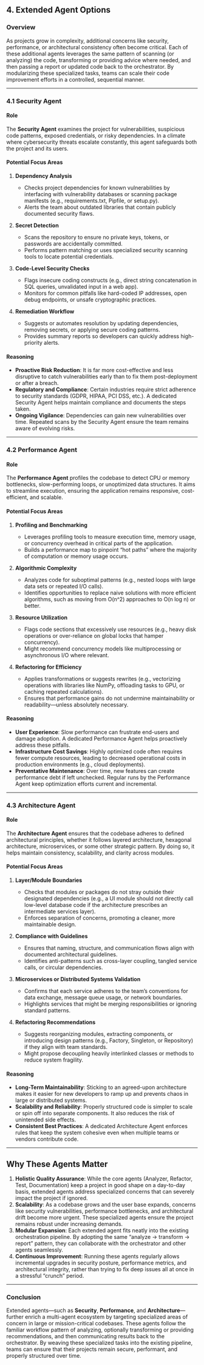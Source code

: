 ## 4. Extended Agent Options

### Overview

As projects grow in complexity, additional concerns like security, performance, or architectural consistency often become critical. Each of these additional agents leverages the same pattern of scanning (or analyzing) the code, transforming or providing advice where needed, and then passing a report or updated code back to the orchestrator. By modularizing these specialized tasks, teams can scale their code improvement efforts in a controlled, sequential manner.

---

### 4.1 Security Agent

#### Role

The **Security Agent** examines the project for vulnerabilities, suspicious code patterns, exposed credentials, or risky dependencies. In a climate where cybersecurity threats escalate constantly, this agent safeguards both the project and its users.

#### Potential Focus Areas

1. **Dependency Analysis**  
   - Checks project dependencies for known vulnerabilities by interfacing with vulnerability databases or scanning package manifests (e.g., requirements.txt, Pipfile, or setup.py).  
   - Alerts the team about outdated libraries that contain publicly documented security flaws.

2. **Secret Detection**  
   - Scans the repository to ensure no private keys, tokens, or passwords are accidentally committed.  
   - Performs pattern matching or uses specialized security scanning tools to locate potential credentials.

3. **Code-Level Security Checks**  
   - Flags insecure coding constructs (e.g., direct string concatenation in SQL queries, unvalidated input in a web app).  
   - Monitors for common pitfalls like hard-coded IP addresses, open debug endpoints, or unsafe cryptographic practices.

4. **Remediation Workflow**  
   - Suggests or automates resolution by updating dependencies, removing secrets, or applying secure coding patterns.  
   - Provides summary reports so developers can quickly address high-priority alerts.

#### Reasoning

- **Proactive Risk Reduction**: It is far more cost-effective and less disruptive to catch vulnerabilities early than to fix them post-deployment or after a breach.  
- **Regulatory and Compliance**: Certain industries require strict adherence to security standards (GDPR, HIPAA, PCI DSS, etc.). A dedicated Security Agent helps maintain compliance and documents the steps taken.  
- **Ongoing Vigilance**: Dependencies can gain new vulnerabilities over time. Repeated scans by the Security Agent ensure the team remains aware of evolving risks.

---

### 4.2 Performance Agent

#### Role

The **Performance Agent** profiles the codebase to detect CPU or memory bottlenecks, slow-performing loops, or unoptimized data structures. It aims to streamline execution, ensuring the application remains responsive, cost-efficient, and scalable.

#### Potential Focus Areas

1. **Profiling and Benchmarking**  
   - Leverages profiling tools to measure execution time, memory usage, or concurrency overhead in critical parts of the application.  
   - Builds a performance map to pinpoint “hot paths” where the majority of computation or memory usage occurs.

2. **Algorithmic Complexity**  
   - Analyzes code for suboptimal patterns (e.g., nested loops with large data sets or repeated I/O calls).  
   - Identifies opportunities to replace naive solutions with more efficient algorithms, such as moving from O(n^2) approaches to O(n log n) or better.

3. **Resource Utilization**  
   - Flags code sections that excessively use resources (e.g., heavy disk operations or over-reliance on global locks that hamper concurrency).  
   - Might recommend concurrency models like multiprocessing or asynchronous I/O where relevant.

4. **Refactoring for Efficiency**  
   - Applies transformations or suggests rewrites (e.g., vectorizing operations with libraries like NumPy, offloading tasks to GPU, or caching repeated calculations).  
   - Ensures that performance gains do not undermine maintainability or readability—unless absolutely necessary.

#### Reasoning

- **User Experience**: Slow performance can frustrate end-users and damage adoption. A dedicated Performance Agent helps proactively address these pitfalls.  
- **Infrastructure Cost Savings**: Highly optimized code often requires fewer compute resources, leading to decreased operational costs in production environments (e.g., cloud deployments).  
- **Preventative Maintenance**: Over time, new features can create performance debt if left unchecked. Regular runs by the Performance Agent keep optimization efforts current and incremental.

---

### 4.3 Architecture Agent

#### Role

The **Architecture Agent** ensures that the codebase adheres to defined architectural principles, whether it follows layered architecture, hexagonal architecture, microservices, or some other strategic pattern. By doing so, it helps maintain consistency, scalability, and clarity across modules.

#### Potential Focus Areas

1. **Layer/Module Boundaries**  
   - Checks that modules or packages do not stray outside their designated dependencies (e.g., a UI module should not directly call low-level database code if the architecture prescribes an intermediate services layer).  
   - Enforces separation of concerns, promoting a cleaner, more maintainable design.

2. **Compliance with Guidelines**  
   - Ensures that naming, structure, and communication flows align with documented architectural guidelines.  
   - Identifies anti-patterns such as cross-layer coupling, tangled service calls, or circular dependencies.

3. **Microservices or Distributed Systems Validation**  
   - Confirms that each service adheres to the team’s conventions for data exchange, message queue usage, or network boundaries.  
   - Highlights services that might be merging responsibilities or ignoring standard patterns.

4. **Refactoring Recommendations**  
   - Suggests reorganizing modules, extracting components, or introducing design patterns (e.g., Factory, Singleton, or Repository) if they align with team standards.  
   - Might propose decoupling heavily interlinked classes or methods to reduce system fragility.

#### Reasoning

- **Long-Term Maintainability**: Sticking to an agreed-upon architecture makes it easier for new developers to ramp up and prevents chaos in large or distributed systems.  
- **Scalability and Reliability**: Properly structured code is simpler to scale or spin off into separate components. It also reduces the risk of unintended side effects.  
- **Consistent Best Practices**: A dedicated Architecture Agent enforces rules that keep the system cohesive even when multiple teams or vendors contribute code.

---

## Why These Agents Matter

1. **Holistic Quality Assurance**: While the core agents (Analyzer, Refactor, Test, Documentation) keep a project in good shape on a day-to-day basis, extended agents address specialized concerns that can severely impact the project if ignored.  
2. **Scalability**: As a codebase grows and the user base expands, concerns like security vulnerabilities, performance bottlenecks, and architectural drift become more urgent. These specialized agents ensure the project remains robust under increasing demands.  
3. **Modular Expansion**: Each extended agent fits neatly into the existing orchestration pipeline. By adopting the same “analyze → transform → report” pattern, they can collaborate with the orchestrator and other agents seamlessly.  
4. **Continuous Improvement**: Running these agents regularly allows incremental upgrades in security posture, performance metrics, and architectural integrity, rather than trying to fix deep issues all at once in a stressful “crunch” period.

---

### Conclusion

Extended agents—such as **Security**, **Performance**, and **Architecture**—further enrich a multi-agent ecosystem by targeting specialized areas of concern in large or mission-critical codebases. These agents follow the familiar workflow pattern of analyzing, optionally transforming or providing recommendations, and then communicating results back to the orchestrator. By weaving these specialized tasks into the existing pipeline, teams can ensure that their projects remain secure, performant, and properly structured over time.